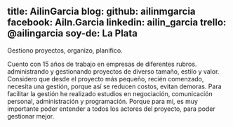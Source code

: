 title: AilinGarcia
blog: 
github: ailinmgarcia
facebook: Ailn.Garcia
linkedin: ailin_garcia
trello: @ailingarcia
soy-de: La Plata
---

Gestiono proyectos, organizo, planifico. 

Cuento con 15 años de trabajo en empresas de diferentes rubros. administrando y gestionando proyectos de diverso tamaño, estilo y valor.
Considero que desde el proyecto más pequeño, recién comenzado, necesita una gestión, porque así se reducen costos, evitan demoras.
Para facilitar la gestión he realizado estudios en negociación, comunicación personal, administración y programación.
Porque para mi, es muy importante poder entender a todos los actores del proyecto, para poder gestionar mejor.
